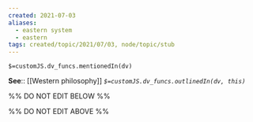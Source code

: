 ```yaml
---
created: 2021-07-03
aliases:
  - eastern system
  - eastern
tags: created/topic/2021/07/03, node/topic/stub
---
```

`$=customJS.dv_funcs.mentionedIn(dv)`


**See**:: [[Western philosophy]]
*`$=customJS.dv_funcs.outlinedIn(dv, this)`*

%% DO NOT EDIT BELOW %%

%% DO NOT EDIT ABOVE %%
